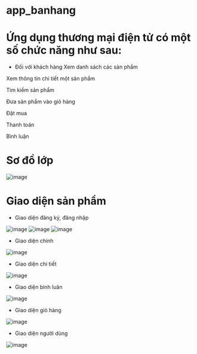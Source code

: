 # app_banhang

#	Ứng dụng thương mại điện tử có một số chức năng như sau:
+ Đối với khách hàng
Xem danh sách các sản phẩm

Xem thông tin chi tiết một sản phẩm

Tìm kiếm sản phẩm

Đưa sản phẩm vào giỏ hàng

Đặt mua

Thanh toán

Bình luận


# Sơ đồ lớp

![image](https://user-images.githubusercontent.com/106573227/171576249-8e06a85d-fca1-460c-a2d3-b1ccf735f415.png)

# Giao diện sản phẩm

+ Giao diện đăng ký, đăng nhập

![image](https://user-images.githubusercontent.com/106573227/171576706-05eeab8a-28f7-4869-899b-52c59f662875.png)
![image](https://user-images.githubusercontent.com/106573227/171576714-9fc68fc5-b811-4cc9-9822-eb46a0261e5f.png)
![image](https://user-images.githubusercontent.com/106573227/171576730-5dc57449-bd1f-45bf-86e5-9f48eb0ddc84.png)

+ Giao diện chính

![image](https://user-images.githubusercontent.com/106573227/171576977-968a0763-c2b0-4df5-93b7-cca1aec4c628.png)

+ Giao diện chi tiết

![image](https://user-images.githubusercontent.com/106573227/171577153-64a2c9d7-4930-4828-8f92-7fc193f89fdf.png)

+ Giao diện bình luân

![image](https://user-images.githubusercontent.com/106573227/171577217-ad89d70e-5ae2-4842-a9f4-3580e7d3b909.png)

+ Giao diện giỏ hàng

![image](https://user-images.githubusercontent.com/106573227/171577258-1e6414e4-0336-44e5-8120-efa6fc31d6b1.png)

+ Giao diện người dùng

![image](https://user-images.githubusercontent.com/106573227/171577344-5bec3cc3-247e-4015-99eb-3d576848de63.png)


